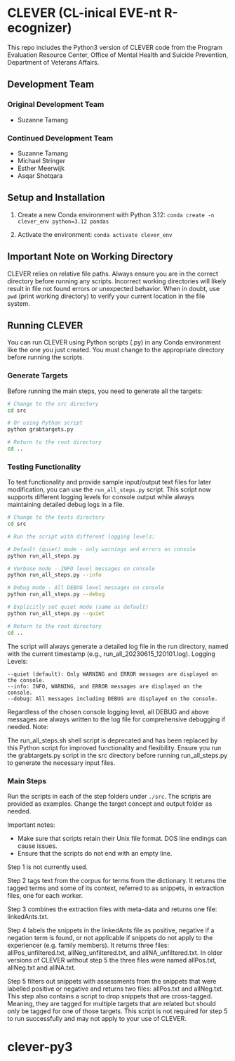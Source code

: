 # CLEVER (CL-inical EVE-nt R-ecognizer)

This repo includes the Python3 version of CLEVER code from the Program Evaluation Resource Center, Office of Mental Health and Suicide Prevention, Department of Veterans Affairs.

## Development Team

### Original Development Team
- Suzanne Tamang

### Continued Development Team
- Suzanne Tamang 
- Michael Stringer
- Esther Meerwijk
- Asqar Shotqara

## Setup and Installation
1. Create a new Conda environment with Python 3.12:
`conda create -n clever_env python=3.12 pandas`

2. Activate the environment:
`conda activate clever_env`

## Important Note on Working Directory
CLEVER relies on relative file paths. Always ensure you are in the correct directory before running any scripts. Incorrect working directories will likely result in file not found errors or unexpected behavior. When in doubt, use `pwd` (print working directory) to verify your current location in the file system.

## Running CLEVER
You can run CLEVER using Python scripts (.py) in any Conda environment like the one you just created.
You must change to the appropriate directory before running the scripts. 

### Generate Targets
Before running the main steps, you need to generate all the targets:

```bash
# Change to the src directory
cd src

# Or using Python script
python grabtargets.py

# Return to the root directory
cd ..
```

### Testing Functionality

To test functionality and provide sample input/output text files for later modification, you can use the `run_all_steps.py` script. This script now supports different logging levels for console output while always maintaining detailed debug logs in a file.

```bash
# Change to the tests directory
cd src

# Run the script with different logging levels:

# Default (quiet) mode - only warnings and errors on console
python run_all_steps.py

# Verbose mode - INFO level messages on console
python run_all_steps.py --info

# Debug mode - All DEBUG level messages on console
python run_all_steps.py --debug

# Explicitly set quiet mode (same as default)
python run_all_steps.py --quiet

# Return to the root directory
cd ..
```
The script will always generate a detailed log file in the run directory, named with the current timestamp (e.g., run_all_20230615_120101.log).
Logging Levels:

    --quiet (default): Only WARNING and ERROR messages are displayed on the console.
    --info: INFO, WARNING, and ERROR messages are displayed on the console.
    --debug: All messages including DEBUG are displayed on the console.

Regardless of the chosen console logging level, all DEBUG and above messages are always written to the log file for comprehensive debugging if needed.
Note:

The run_all_steps.sh shell script is deprecated and has been replaced by this Python script for improved functionality and flexibility.
Ensure you run the grabtargets.py script in the src directory before running run_all_steps.py to generate the necessary input files.


### Main Steps

Run the scripts in each of the step folders under `./src`. The scripts are provided as examples. 
Change the target concept and output folder as needed. 

Important notes:
- Make sure that scripts retain their Unix file format. DOS line endings can cause issues.
- Ensure that the scripts do not end with an empty line.

Step 1 is not currently used.

Step 2 tags text from the corpus for terms from the dictionary. It returns the tagged terms and
some of its context, referred to as snippets, in extraction files, one for each worker.

Step 3 combines the extraction files with meta-data and returns one file: linkedAnts.txt.

Step 4 labels the snippets in the linkedAnts file as positive, negative if a negation term is
found, or not applicable if snippets do not apply to the experiencer (e.g. family members). It
returns three files: allPos_unfiltered.txt, allNeg_unfiltered.txt, and allNA_unfiltered.txt.
In older versions of CLEVER without step 5 the three files were named allPos.txt, allNeg.txt 
and allNA.txt.

Step 5 filters out snippets with assessments from the snippets that were labelled positive or
negative and returns two files: allPos.txt and allNeg.txt.
This step also contains a script to drop snippets that are cross-tagged. Meaning, they are 
tagged for multiple targets that are related but should only be tagged for one of those 
targets. This script is not required for step 5 to run successfully and may not apply to your
use of CLEVER.

# clever-py3
